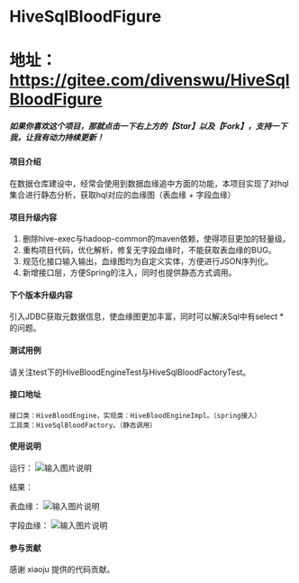 # HiveSqlBloodFigure
# 地址：https://gitee.com/divenswu/HiveSqlBloodFigure
##### 如果你喜欢这个项目，那就点击一下右上方的【Star】以及【Fork】，支持一下我，让我有动力持续更新！

#### 项目介绍
在数据仓库建设中，经常会使用到数据血缘追中方面的功能，本项目实现了对hql集合进行静态分析，获取hql对应的血缘图（表血缘 + 字段血缘）

#### 项目升级内容
1. 删除hive-exec与hadoop-common的maven依赖，使得项目更加的轻量级。
2. 重构项目代码，优化解析，修复无字段血缘时，不能获取表血缘的BUG。
3. 规范化接口输入输出，血缘图均为自定义实体，方便进行JSON序列化。
4. 新增接口层，方便Spring的注入，同时也提供静态方式调用。

#### 下个版本升级内容
引入JDBC获取元数据信息，使血缘图更加丰富，同时可以解决Sql中有select * 的问题。

#### 测试用例
请关注test下的HiveBloodEngineTest与HiveSqlBloodFactoryTest。

#### 接口地址
    接口类：HiveBloodEngine，实现类：HiveBloodEngineImpl。（spring接入）
    工具类：HiveSqlBloodFactory。（静态调用）
    
#### 使用说明

运行：
![输入图片说明](https://images.gitee.com/uploads/images/2019/0102/172109_101b76d9_146322.png "屏幕截图.png")

结果：

表血缘：
![输入图片说明](https://images.gitee.com/uploads/images/2019/0102/172002_32a128d6_146322.png "屏幕截图.png")

字段血缘：
![输入图片说明](https://images.gitee.com/uploads/images/2019/0102/171929_39c2de70_146322.png "屏幕截图.png")


#### 参与贡献

感谢 xiaoju 提供的代码贡献。

